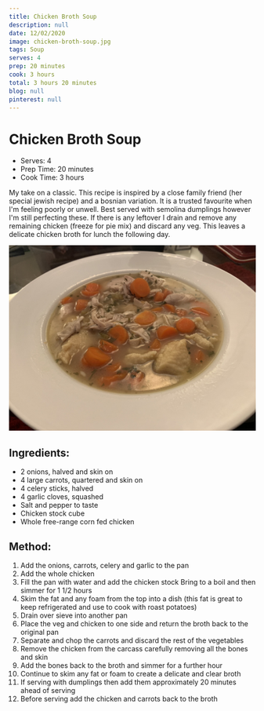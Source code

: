```yaml
---
title: Chicken Broth Soup
description: null
date: 12/02/2020
image: chicken-broth-soup.jpg
tags: Soup
serves: 4
prep: 20 minutes
cook: 3 hours
total: 3 hours 20 minutes
blog: null
pinterest: null
---
```


# Chicken Broth Soup

* Serves: 4
* Prep Time: 20 minutes
* Cook Time: 3 hours

My take on a classic. This recipe is inspired by a close family friend (her special jewish recipe) and a bosnian variation. 
It is a trusted favourite when I'm feeling poorly or unwell. Best served with semolina dumplings however I'm still perfecting these.
If there is any leftover I drain and remove any remaining chicken (freeze for pie mix) and discard any veg. This leaves a delicate chicken broth for lunch the following day.

![Chicken broth served](../images/chicken-broth-soup-served.jpg)

## Ingredients:
* 2 onions, halved and skin on
* 4 large carrots, quartered and skin on
* 4 celery sticks, halved
* 4 garlic cloves, squashed
* Salt and pepper to taste
* Chicken stock cube
* Whole free-range corn fed chicken

## Method:
1. Add the onions, carrots, celery and garlic to the pan
2. Add the whole chicken
3. Fill the pan with water and add the chicken stock Bring to a boil and then simmer for 1 1/2 hours
4. Skim the fat and any foam from the top into a dish (this fat is great to keep refrigerated and use to cook with roast potatoes)
5. Drain over sieve into another pan
6. Place the veg and chicken to one side and return the broth back to the original pan
7. Separate and chop the carrots and discard the rest of the vegetables
8. Remove the chicken from the carcass carefully removing all the bones and skin
9. Add the bones back to the broth and simmer for a further hour
10. Continue to skim any fat or foam to create a delicate and clear broth
11. If serving with dumplings then add them approximately 20 minutes ahead of serving
12. Before serving add the chicken and carrots back to the broth
